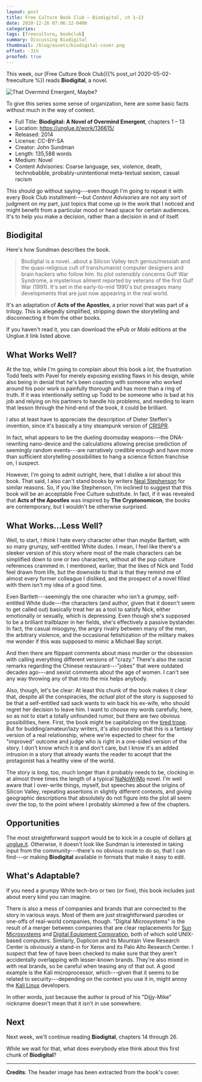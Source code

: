 ```yaml
---
layout: post
title: Free Culture Book Club — Biodigital, ch 1–13
date: 2020-12-26 07:06:12-0400
categories:
tags: [freeculture, bookclub]
summary: Discussing Biodigital
thumbnail: /blog/assets/biodigital-cover.png
offset: -31%
proofed: true
---
```


This week, our [Free Culture Book Club]({% post_url 2020-05-02-freeculture %}) reads **Biodigital**, a novel.

![That Overmind Emergent, Maybe?](/blog/assets/biodigital-cover.png "That Overmind Emergent, Maybe?")

To give this series some sense of organization, here are some basic facts without much in the way of context.

 * Full Title:  **Biodigital:  A Novel of Overmind Emergent**, chapters 1 – 13
 * Location:  <https://unglue.it/work/136615/>
 * Released:  2014
 * License:  CC-BY-SA
 * Creator:  John Sundman
 * Length:  135,588 words
 * Medium:  Novel
 * Content Advisories:  Coarse language, sex, violence, death, technobabble, probably-unintentional meta-textual sexism, casual racism

This should go without saying---even though I'm going to repeat it with every Book Club installment---but *Content Advisories* are not any sort of judgment on my part, just topics that come up in the work that I noticed and might benefit from a particular mood or head space for certain audiences.  It's to help you make a decision, rather than a decision in and of itself.

## Biodigital

Here's how Sundman describes the book.

 > Biodigital is a novel...about a Silicon Valley tech genius/messiah and the quasi-religious cult of transhumanist computer designers and brain hackers who follow him. Its plot ostensibly concerns Gulf War Syndrome, a mysterious ailment reported by veterans of the first Gulf War (1991).  It's set in the early-to-mid 1990's but presages many developments that are just now appearing in the real world.

It's an adaptation of **Acts of the Apostles**, a prior novel that was part of a trilogy.  This is allegedly simplified, stripping down the storytelling and disconnecting it from the other books.

If you haven't read it, you can download the ePub or Mobi editions at the Unglue.it link listed above.

## What Works Well?

At the top, while I'm going to complain about this book a *lot*, the frustration Todd feels with Pavel for merely exposing existing flaws in his design, while also being in denial that he's been coasting with someone who worked around his poor work is painfully thorough and has more than a ring of truth.  If it was intentionally setting up Todd to be someone who is bad at his job and relying on his partners to handle his problems, and needing to learn that lesson through the hind-end of the book, it could be brilliant.

I also at least have to appreciate the description of Dieter Steffen's invention, since it's basically a tiny steampunk version of [CRISPR](https://en.wikipedia.org/wiki/CRISPR).

In fact, what appears to be the dueling doomsday weapons---the DNA-rewriting nano-device and the calculations allowing precise prediction of seemingly random events---are narratively credible enough and have more than sufficient storytelling possibilities to hang a science fiction franchise on, I suspect.

However, I'm going to admit outright, here, that I dislike a *lot* about this book.  That said, I also can't stand books by writers [Neal Stephenson](https://en.wikipedia.org/wiki/Neal_Stephenson) for similar reasons.  So, if you like Stephenson, I'm inclined to suggest that this book will be an acceptable Free Culture substitute.  In fact, if it was revealed that **Acts of the Apostles** was inspired by **The Cryptonomicon**, the books are contemporary, but I wouldn't be otherwise surprised.

## What Works...Less Well?

Well, to start, I think I hate every character other than *maybe* Bartlett, with so many grumpy, self-entitled White dudes.  I mean, I feel like there's a sleeker version of this story where most of the male characters can be simplified down to one or two characters, without all the pop culture references crammed in.  I mentioned, earlier, that the likes of Nick and Todd feel drawn from life, but the downside to that is that they remind me of almost every former colleague I disliked, and the prospect of a novel filled with them isn't my idea of a good time.

Even Bartlett---seemingly the one character who isn't a grumpy, self-entitled White dude---the characters (and author, given that it doesn't seem to get called out) basically treat her as a tool to satisfy Nick, either emotionally or sexually, which is depressing.  Even though she's supposed to be a brilliant trailblazer in her fields, she's effectively a passive bystander.  In fact, the casual misogyny, the angry rivalry between many of the men, the arbitrary violence, and the occasional fetishization of the military makes me wonder if this was supposed to mimic a Michael Bay script.

And then there are flippant comments about mass murder or the obsession with calling everything different versions of "crazy."  There's also the racist remarks regarding the Chinese restaurant---"jokes" that were outdated decades ago---and sexist comments about the age of women.  I can't see any way throwing any of that into the mix helps anybody.

Also, though, let's be clear:  At least this chunk of the book makes it clear that, despite all the conspiracies, the *actual* plot of the story is supposed to be that a self-entitled sad sack wants to win back his ex-wife, who should regret her decision to leave him.  I want to choose my words carefully, here, so as not to start a totally unfounded rumor, but there are two obvious possibilities, here.  First, the book might be capitalizing on the [tired trope](https://tvtropes.org/pmwiki/pmwiki.php/Main/WhyWouldAnyoneTakeHimBack).  But for budding/amateur/lazy writers, it's also possible that this is a fantasy version of a real relationship, where we're expected to cheer for the "improved" outcome and judge who is right in a one-sided version of the story.  I don't know which it is and don't care, but I know it's an added intrusion in a story that already wants the reader to accept that the protagonist has a healthy view of the world.

The story is *long*, too, much longer than it probably needs to be, clocking in at almost three times the length of a typical [NaNoWriMo](https://en.wikipedia.org/wiki/National_Novel_Writing_Month) novel.  I'm well aware that I over-write things, myself, but speeches about the origins of Silicon Valley, repeating assertions in slightly different contexts, and giving geographic descriptions that absolutely do not figure into the plot all seem over the top, to the point where I probably skimmed a few of the chapters.

## Opportunities

The most straightforward support would be to kick in a couple of dollars [at unglue.it](https://unglue.it/work/136615/download/?offer_id=23).  Otherwise, it doesn't look like Sundman is interested in taking input from the community---there's no obvious route to do so, that I can find---or making **Biodigital** available in formats that make it easy to edit.

## What's Adaptable?

If you need a grumpy White tech-bro or two (or five), this book includes just about every kind you can imagine.

There is also a mess of companies and brands that are connected to the story in various ways.  Most of them are just straightforward parodies or one-offs of real-world companies, though.  "Digital Microsystems" is the result of a merger between companies that are clear replacements for [Sun Microsystems](https://en.wikipedia.org/wiki/Sun_Microsystems) and [Digital Equipment Corporation](https://en.wikipedia.org/wiki/Digital_Equipment_Corporation), both of which sold UNIX-based computers.  Similarly, Duplicon and its Mountain View Research Center is obviously a stand-in for Xerox and its Palo Alto Research Center.  I suspect that few of have been checked to make sure that they aren't accidentally overlapping with lesser-known brands.  They're also mixed in with real brands, so be careful when teasing any of that out.  A good example is the Kali microprocessor, which---given that it seems to be related to security---depending on the context you use it in, might annoy the [Kali Linux](https://www.kali.org/) developers.

In other words, just because the author is proud of his "Dijjy-Mike" nickname doesn't mean that it isn't in use somewhere.

## Next

Next week, we'll continue reading **Biodigital**, chapters 14 through 26.

While we wait for that, what does everybody else think about this first chunk of **Biodigital**?

* * *

**Credits**:  The header image has been extracted from the book's cover.
